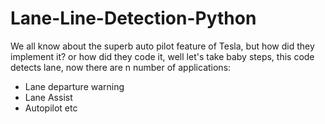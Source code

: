 # Lane-Line-Detection-Python
We all know about the superb auto pilot feature of Tesla, but how did they implement it? or how did they code it, well let's take baby steps, this code detects lane, now there are n number of applications:
- Lane departure warning
- Lane Assist
- Autopilot etc
